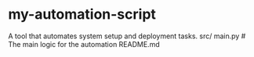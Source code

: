 # my-automation-script
A tool that automates system setup and deployment tasks.
src/
   main.py    # The main logic for the automation
 README.md

